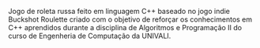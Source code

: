Jogo de roleta russa feito em linguagem C++ baseado no jogo indie Buckshot Roulette criado com o objetivo de reforçar os conhecimentos em C++ aprendidos durante a disciplina de Algoritmos e Programação II do curso de Engenheria de Computação da UNIVALI.
